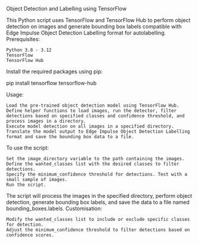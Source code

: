 Object Detection and Labelling using TensorFlow

This Python script uses TensorFlow and TensorFlow Hub to perform object detection on images and generate bounding box labels compatible with Edge Impulse Object Detection Labelling format for autolabelling.
Prerequisites:

    Python 3.8 - 3.12
    TensorFlow
    TensorFlow Hub

Install the required packages using pip:

pip install tensorflow tensorflow-hub

Usage:

    Load the pre-trained object detection model using TensorFlow Hub.
    Define helper functions to load images, run the detector, filter detections based on specified classes and confidence threshold, and process images in a directory.
    Execute model detection on all images in a specified directory.
    Translate the model output to Edge Impulse Object Detection Labelling format and save the bounding box data to a file.

To use the script:

    Set the image_directory variable to the path containing the images.
    Define the wanted_classes list with the desired classes to filter detections.
    Specify the minimum_confidence threshold for detections. Test with a small sample of images.    
    Run the script.

The script will process the images in the specified directory, perform object detection, generate bounding box labels, and save the data to a file named bounding_boxes.labels.
Customisation:

    Modify the wanted_classes list to include or exclude specific classes for detection.
    Adjust the minimum_confidence threshold to filter detections based on confidence scores.
